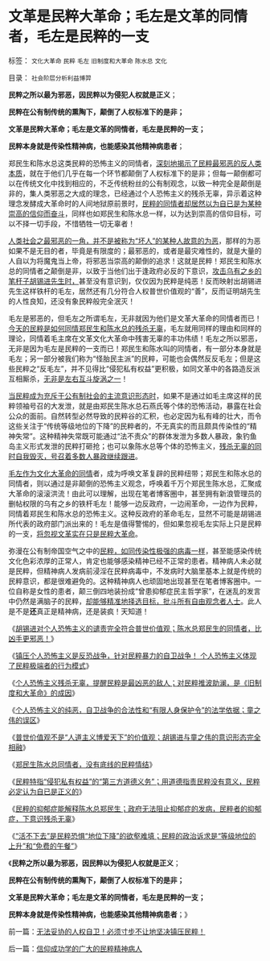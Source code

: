 # 文革是民粹大革命；毛左是文革的同情者，毛左是民粹的一支

标签： `文化大革命` `民粹` `毛左` `旧制度和大革命` `陈水总` `文化` 

目录： `社会阶层分析利益博羿`

**民粹之所以最为邪恶，因民粹以为侵犯人权就是正义**；

**民粹在公有制传统的熏陶下，颠倒了人权标准下的是非；**

**文革是民粹大革命；毛左是文革的同情者，毛左是民粹的一支；**

**民粹本身就是传染性精神病，也能感染其他精神病患者**；

郑民生和陈水总这类民粹的恐怖主义的同情者，[深刻地揭示了民粹最邪恶的反人类本质](../../../2013/6/16/郑民生陈水总的同情者，没有底线的民粹情结.md)，就在于他们几乎在每一个环节都颠倒了人权标准下的是非；但每一颠倒都可以在传统文化中找到相应的，不乏传统粉丝的公有制观念，以致一种完全是颠倒是非的，集人类邪恶之大成的理念，已经通过个人恐怖主义的残杀无辜，异示着这种理念发酵成大革命时的人间地狱原前景时，[民粹的同情者却居然以为自已是为某种崇高的信仰而奋斗](../../../2013/6/16/民粹概念，民粹不受道德指责，民粹必定认为自已是正义的.md)，同样也如郑民生和陈水总一样，以为达到崇高的信仰目标，可以不择一切手段，不惜牺牲一切无辜者！

[人类社会之最邪恶的一角，并不是被称为“坏人”的某种人故意的为恶](../../../2011/5/28/“好心办坏事”是邪恶的主流.md)，那样的为恶如果不是无目的者，毕竟是有限度的；最邪恶的，或者是最灾难性的，就是大量的人自以为将魔鬼当上帝，将邪恶当崇高的颠倒的追求！这就是民粹！郑民生和陈水总的同情者之颠倒是非，以致于当他们出于逢政府必反的下意识，[攻击乌有之乡的笔杆子胡锡进先生时，](../../../2013/6/13/胡锡进谴责个人恐怖主义，完全符合普世价值观.md)甚至没有意识到，仅仅因为民粹是纯恶！反而映射出胡锡进先生这样铁杆的毛左，居然还有几分符合人权普世价值观的“善”，反而证明胡先生的人性良知，还没有象民粹般完全泯灭！

毛左是邪恶的，但毛左之所谓毛左，无非就因为他们是文革大革命的同情者而已！[今天的民粹是如何同情郑民生和陈水总的残杀无辜](../../../2013/6/16/民粹者的抑郁症，下意识残杀无辜，全面解释陈水总和郑民生.md)，毛左就用同样的理由和同样的理论，同情着毛主席在文革文化大革命中残害无辜的丰功伟绩！毛左之所以邪恶，无非是因为毛左是民粹的一支而已！郑民生和陈水叫的同情者，有一部分本身就是毛左；另一部分被我们称为“怪胎民主派”的民粹，可能也会偶然反反毛左；但是这些民粹之“反毛左”，并不见得比“侵犯私有权益”更积极，如同文革中的各路造反派互相厮杀，[无非是左右互斗旋涡之一](../../../2013/6/15/自然秩序不可能通过革命建构，“革命!多少复古以你为名”！.md)！

[当民粹成为充斥于公有制社会的主流意识形态时](../../../2013/6/16/无法妥协的人权自卫！必须寸步不让地坚决镇压民粹！.md)，如果不是通过如毛主席这样的民粹领袖号召的大发泄，就是由郑民生陈水总石燕氏等个体的恐怖活动，暴露在社会公众的面前。自然转型必然导致的民粹谷的汇积，也必定因为私有峰的壮大，而令这些关注于“传统等级地位的下降”的民粹者的，不无真实的而且颇具传染性的“精神失常”。这种精神失常既可能通过“法不责众”的群体发泄为多数人暴政，象钓鱼岛主义形式发泄的民粹打砸抢；也可以象陈水总等个体的恐怖主义，[残杀无辜的同时自我毁灭，号召着多数人暴政继续跟进](../../../2013/6/14/个人恐怖主义提醒公众，民粹大革命是最凶恶的敌人.md)。

[毛左作为文化大革命的同情](../../../2009/6/29/胡适不幸言中？复旧将中国引向何方？　.md)者，成为呼唤文革复辟的民粹纽带；郑民生和陈水总的同情者，则以通过是非颠倒的恐怖主义观念，呼唤着千万个郑民生陈水总，汇聚成大革命的滚滚洪流！由此可以理解，出现在笔者博客圈中，甚至拥有新浪管理员的删帖权限的乌有之乡的铁杆毛左！能够一边反政府，一边闹革命，一边作为民粹，同情着郑民生和陈水总的恐怖主义。这种反政府的革命毛左，显然不可能是胡锡进所代表的政府部门派出来的！毛左是值得警惕的，但如果忽视毛左实际上只是民粹的一支，[将忽视文革实在只是民粹大革命](http://darthvad.blog.163.com/blog/static/53399470201082143559587/)。

弥漫在公有制帝国空气之中的[民粹，如同传染性极强的病毒一样](../../../2009/10/7/极左是一种传染性精神病.md)，甚至能感染传统文化色彩浓厚的正常人，肯定也能够感染精神已经不正常的患者。精神病人未必就是民粹，但精神病人发病前浸淫在民粹病毒中，不发病时大脑里基本上就是传统的民粹意识，都是很难避免的。这种精神病人也顽固地出现甚至在笔者博客圈中。一位自称是女性的患者，颠三倒四地装扮成“曾患抑郁症民主哲学家”，在迷乱的发言中仍然是满脑子的民粹，[却能够精准地择选目标，批斗所有自由观念者人士](../../../2013/4/19/在互联网上真实体验文革的批斗大会.md)。此人是不是**还**真正是精神病，还是装疯！天知道！

《[胡锡进对个人恐怖主义的谴责完全符合普世价值观；陈水总郑民生的同情者，比凶手更邪恶！](../../../2013/6/13/胡锡进谴责个人恐怖主义，完全符合普世价值观.md)》

《[镇压个人恐怖主义是反恐战争，针对民粹暴力的自卫战争！
个人恐怖主义体现了民粹极端者的行为模式](../../../2013/6/13/镇压个人恐怖主义是反恐战争，针对民粹暴力的自卫.md)》

《[个人恐怖主义残杀无辜，提醒民粹是最凶恶的敌人；对民粹推波助澜，是《旧制度和大革命》的成因](../../../2013/6/14/个人恐怖主义提醒公众，民粹大革命是最凶恶的敌人.md)》

《[个人恐怖主义的纯恶，自卫战争的合法性和“有限人身保护令”的法学依据；童之伟的误区](../../../2013/1/19/法西斯革命反极权！民粹恐怖，因为毫无逻辑的滑稽.md)》

《[普世价值观不是“人道主义博爱天下”的价值观；胡锡进与童之伟的意识形态完全相融](../../../2013/6/14/胡锡进与童之伟及慈禧太后的意识形态完全相融.md)》

《[郑民生陈水总同情者，没有底线的民粹情结](../../../2013/6/16/郑民生陈水总的同情者，没有底线的民粹情结.md)》

《[民粹特指“侵犯私有权益”的“第三方道德义务”；用道德指责民粹没有意义，民粹必定认为自已是正义的](../../../2013/6/16/民粹概念，民粹不受道德指责，民粹必定认为自已是正义的.md)》

《[民粹的抑郁症能解释陈水总郑民生；政府无法阻止抑郁症的发病，民粹者的抑郁症，下意识残杀无辜](../../../2013/6/16/民粹者的抑郁症，下意识残杀无辜，全面解释陈水总和郑民生.md)》

《[“活不下去”是民粹恐惧“地位下降”的欲壑难填；民粹的政治诉求是“等级地位的上升”和“免费的午餐”](../../../2013/6/16/无法妥协的人权自卫！必须寸步不让地坚决镇压民粹！.md)》

《**民粹之所以最为邪恶，因民粹以为侵犯人权就是正义**；

**民粹在公有制传统的熏陶下，颠倒了人权标准下的是非；**

**文革是民粹大革命；毛左是文革的同情者，毛左是民粹的一支；**

**民粹本身就是传染性精神病，也能感染其他精神病患者**；》

前一篇：[无法妥协的人权自卫！必须寸步不让地坚决镇压民粹！](../../../2013/6/16/无法妥协的人权自卫！必须寸步不让地坚决镇压民粹！.md)

后一篇：[信仰成功学的广大的民粹精神病人](../../../2013/6/17/信仰成功学的广大的民粹精神病人.md)